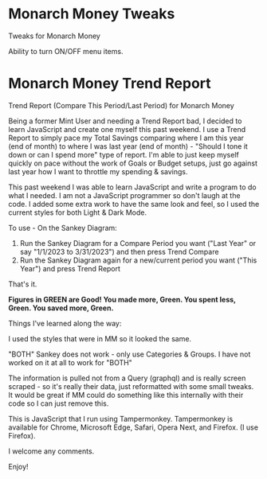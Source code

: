 # Monarch Money Tweaks
Tweaks for Monarch Money

Ability to turn ON/OFF menu items.


# Monarch Money Trend Report
Trend Report (Compare This Period/Last Period) for Monarch Money


Being a former Mint User and needing a Trend Report bad, I decided to learn JavaScript and create one myself this past weekend. I use a Trend Report to simply pace my Total Savings comparing where I am this year (end of month) to where I was last year (end of month) - "Should I tone it down or can I spend more" type of report. I'm able to just keep myself quickly on pace without the work of Goals or Budget setups, just go against last year how I want to throttle my spending & savings.

This past weekend I was able to learn JavaScript and write a program to do what I needed. I am not a JavaScript programmer so don't laugh at the code. I added some extra work to have the same look and feel, so I used the current styles for both Light & Dark Mode.

To use - On the Sankey Diagram:

1. Run the Sankey Diagram for a Compare Period you want ("Last Year" or say "1/1/2023 to 3/31/2023") and then press Trend Compare
2. Run the Sankey Diagram again for a new/current period you want ("This Year") and press Trend Report

That's it.

**Figures in GREEN are Good!   You made more, Green.  You spent less, Green.  You saved more, Green.**

Things I've learned along the way:

I used the styles that were in MM so it looked the same.

"BOTH" Sankey does not work - only use Categories & Groups. I have not worked on it at all to work for "BOTH"

The information is pulled not from a Query (graphql) and is really screen scraped - so it's really their data, just reformatted with some small tweaks. It would be great if MM could do something like this internally with their code so I can just remove this. 

This is JavaScript that I run using Tampermonkey.  Tampermonkey is available for Chrome, Microsoft Edge, Safari, Opera Next, and Firefox. (I use Firefox).

I welcome any comments.

Enjoy!
